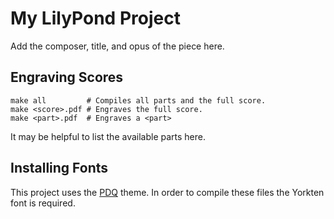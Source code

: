 # My LilyPond Project

Add the composer, title, and opus of the piece here.

## Engraving Scores

```shell
make all         # Compiles all parts and the full score.
make <score>.pdf # Engraves the full score.
make <part>.pdf  # Engraves a <part>
```

It may be helpful to list the available parts here.

## Installing Fonts

This project uses the [PDQ](https://github.com/Codello/PDQ) theme. In order to compile these files the Yorkten font is required.

